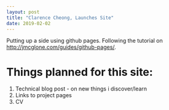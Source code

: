 ```yaml
---
layout: post
title: "Clarence Cheong, Launches Site"
date: 2019-02-02
---
```


Putting up a side using github pages. Following the tutorial on http://jmcglone.com/guides/github-pages/.

# Things planned for this site:
1) Technical blog post - on new things i discover/learn
2) Links to project pages
3) CV

